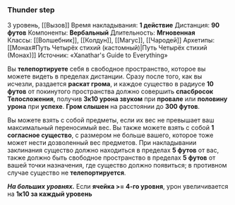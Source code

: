 ### Thunder step

3 уровень, [[Вызов]]
Время накладывания: **1 действие**
Дистанция: **90 футов**
Компоненты: **Вербальный**
Длительность: **Мгновенная**
Классы: [[Волшебник]], [[Колдун]], [[Магус]], [[Чародей]]
Архетипы: [[Монах#Путь Четырёх стихий (кастомный)|Путь Четырёх стихий (Монах)]]
Источник: «Xanathar's Guide to Everything»

Вы **телепортируете** себя в свободное пространство, которое вы можете видеть в пределах дистанции. Сразу после того, как вы исчезли, раздается **раскат грома**, и каждое существо в радиусе **10 футов** от покинутого пространства должно совершить **спасбросок Телосложения**, получив **3к10 урона звуком** при **провале** или **половину урона** при **успехе**. **Гром слышен** на расстоянии до **300 футов**.

Вы можете взять с собой предметы, если их вес не превышает ваш максимальный переносимый вес. Вы также можете взять с собой **1 согласное существо**, с размером не больше вашего, которое тоже может нести дозволенный вес предметов. При накладывании заклинания существо должно находиться в пределах **5 футов** от вас, также должно быть свободное пространство в пределах **5 футов** от вашей точки назначения, где существо должно появиться; в противном случае существо не **телепортируется**.

**_На больших уровнях._** Если **ячейка >= 4-го уровня**, урон увеличивается на **1к10 за каждый уровень**
